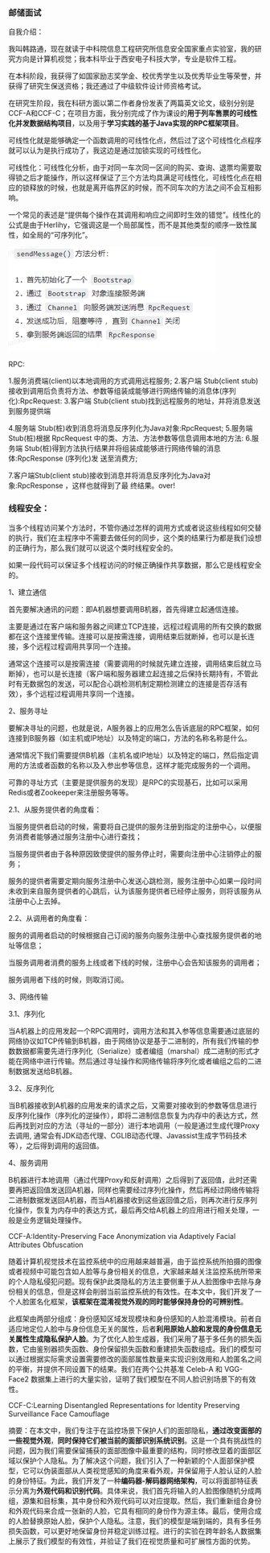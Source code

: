 ### 邮储面试

自我介绍：

我叫韩路通，现在就读于中科院信息工程研究所信息安全国家重点实验室，我的研究方向是计算机视觉；我本科毕业于西安电子科技大学，专业是软件工程。

在本科阶段，我获得了如国家励志奖学金、校优秀学生以及优秀毕业生等荣誉，并获得了研究生保送资格；我还通过了中级软件设计师资格考试。

在研究生阶段，我在科研方面以第二作者身份发表了两篇英文论文，级别分别是CCF-A和CCF-C；在项目方面，我分别完成了作为课设的**用于列车售票的可线性化并发数据结构项目**，以及用于**学习实践的基于Java实现的RPC框架项目**。





可线性化就是能够确定一个函数调用的可线性化点，然后过了这个可线性化点程序就可以认为是执行成功了，我这边是通过加锁实现的可线性化。 

可线性化：可线性化分析，由于对同一车次同一区间的购买、查询、退票均需要取得锁之后才能操作，所以这样保证了三个方法均具满足可线性化，可线性化点在相应的锁释放的时候，也就是离开临界区的时候，而不同车次的方法之间不会互相影响。

一个常见的表述是“提供每个操作在其调用和响应之间即时生效的错觉”。线性化的公式是由于Herlihy，它强调这是一个局部属性，而不是其他类型的顺序一致性属性，如全局的“可序列化”。

![image-20220413140800646](https://raw.githubusercontent.com/qingjiusanliangsan/typora/main/img/20220413140800.png)

RPC:

1.服务消费端(client)以本地调用的方式调用远程服务;
2.客户端 Stub(client stub)接收到调用后负责将方法、参数等组装成能够进行网络传输的消息体(序列
化):RpcRequest:
3.客户端 Stub(client stub)找到远程服务的地址，并将消息发送到服务提供端

4.服务端 Stub(桩)收到消息将消息反序列化为Java对象:RpcRequest;
5.服务端 Stub(桩)根据 RpcRequest 中的类、方法、方法参数等信息调用本地的方法:
6.服务端 Stub(桩)得到方法执行结果并将组装成能够进行网络传输的消息体:RpcResponse (序列化)发 
送至消费方;

7.客户端Stub(client stub)接收到消息并将消息反序列化为Java对象:RpcResponse ，这样也就得到了最
终结果。over!



### 线程安全：

当多个线程访问某个方法时，不管你通过怎样的调用方式或者说这些线程如何交替的执行，我们在主程序中不需要去做任何的同步，这个类的结果行为都是我们设想的正确行为，那么我们就可以说这个类时线程安全的。

如果一段代码可以保证多个线程访问的时候正确操作共享数据，那么它是线程安全的。



1、建立通信

首先要解决通讯的问题：即A机器想要调用B机器，首先得建立起通信连接。

主要是通过在客户端和服务器之间建立TCP连接，远程过程调用的所有交换的数据都在这个连接里传输。连接可以是按需连接，调用结束后就断掉，也可以是长连接，多个远程过程调用共享同一个连接。

通常这个连接可以是按需连接（需要调用的时候就先建立连接，调用结束后就立马断掉），也可以是长连接（客户端和服务器建立起连接之后保持长期持有，不管此时有无数据包的发送，可以配合心跳检测机制定期检测建立的连接是否存活有效），多个远程过程调用共享同一个连接。

2、服务寻址

要解决寻址的问题，也就是说，A服务器上的应用怎么告诉底层的RPC框架，如何连接到B服务器（如主机或IP地址）以及特定的端口，方法的名称名称是什么。

通常情况下我们需要提供B机器（主机名或IP地址）以及特定的端口，然后指定调用的方法或者函数的名称以及入参出参等信息，这样才能完成服务的一个调用。

可靠的寻址方式（主要是提供服务的发现）是RPC的实现基石，比如可以采用Redis或者Zookeeper来注册服务等等。

2.1、从服务提供者的角度看：

当服务提供者启动的时候，需要将自己提供的服务注册到指定的注册中心，以便服务消费者能够通过服务注册中心进行查找；

当服务提供者由于各种原因致使提供的服务停止时，需要向注册中心注销停止的服务；

服务的提供者需要定期向服务注册中心发送心跳检测，服务注册中心如果一段时间未收到来自服务提供者的心跳后，认为该服务提供者已经停止服务，则将该服务从注册中心上去掉。

2.2、从调用者的角度看：

服务的调用者启动的时候根据自己订阅的服务向服务注册中心查找服务提供者的地址等信息；

当服务调用者消费的服务上线或者下线的时候，注册中心会告知该服务的调用者；

服务调用者下线的时候，则取消订阅。

3、网络传输

3.1、序列化

当A机器上的应用发起一个RPC调用时，调用方法和其入参等信息需要通过底层的网络协议如TCP传输到B机器，由于网络协议是基于二进制的，所有我们传输的参数数据都需要先进行序列化（Serialize）或者编组（marshal）成二进制的形式才能在网络中进行传输。然后通过寻址操作和网络传输将序列化或者编组之后的二进制数据发送给B机器。

3.2、反序列化

当B机器接收到A机器的应用发来的请求之后，又需要对接收到的参数等信息进行反序列化操作（序列化的逆操作），即将二进制信息恢复为内存中的表达方式，然后再找到对应的方法（寻址的一部分）进行本地调用（一般是通过生成代理Proxy去调用,
通常会有JDK动态代理、CGLIB动态代理、Javassist生成字节码技术等），之后得到调用的返回值。

4、服务调用

B机器进行本地调用（通过代理Proxy和反射调用）之后得到了返回值，此时还需要再把返回值发送回A机器，同样也需要经过序列化操作，然后再经过网络传输将二进制数据发送回A机器，而当A机器接收到这些返回值之后，则再次进行反序列化操作，恢复为内存中的表达方式，最后再交给A机器上的应用进行相关处理，一般是业务逻辑处理操作。



CCF-A:Identity-Preserving Face Anonymization via Adaptively Facial Attributes Obfuscation

随着计算机视觉技术在监控系统中的应用越来越普遍，由于监控系统所拍摄的图像或者视频中可能包含如人脸等与身份相关的信息，大家越来越关注监控系统所带来的个人隐私侵犯问题。现有保护此类隐私的方法主要侧重于从人脸图像中去除与身份相关的信息，但是这样会削弱当前监控系统的有效性。在本文中，我们开发了一个人脸匿名化框架，**该框架在混淆视觉外观的同时能够保持身份的可辨别性**。

此框架由两部分组成：身份感知区域发现模块和身份感知的人脸混淆模块。前者自适应地定位人脸中与身份信息无关的属性，后者**利用原始人脸和发现的身份信息无关属性生成隐私保护人脸**。为了优化人脸生成器，我们采用了基于多任务的损失函数，它由鉴别器损失函数、身份保留损失函数和重建损失函数组成。我们的模型可以通过根据实际需求设置需要修改的面部属性数量来实现识别效用和人脸匿名之间的平衡，并提供不同设置下的结果。我们在两个公共基准 Celeb-A 和 VGG-Face2 数据集上进行的大量实验，证明了我们模型在不同人脸识别场景下的有效性。



CCF-C:Learning Disentangled Representations for Identity Preserving Surveillance Face Camouflage

摘要：在本文中，我们专注于在监控场景下保护人们的面部隐私，**通过改变面部的一些视觉外观**，**同时保持它们被当前的面部识别系统识别**。这是一个具有挑战性的问题，因为我们需要保留捕获的面部图像中最重要的结构，同时修改显着的面部区域以保护个人隐私。为了解决这个问题，我们引入了一种新颖的个人面部保护模型，它可以伪装面部从人类视觉感知的角度来看外观，并保留用于人脸认证的人脸的身份特征。为此，我们开发了一种**编码器-解码器网络架构**，可以将面部特征表示分离为**外观代码和识别代码**。具体来说，我们首先将输入的人脸图像随机分成两组，源集和目标集，其中身份和外观代码可以对应提取。然后，我们重新组合身份和外观代码来合成一张新的人脸，它具有相同的身份作为源主体。最后，使用合成的人脸替换原始人脸，保护个人隐私。注意，我们的模型是端到端的，具有多任务损失函数，可以更好地保留身份并稳定训练过程。进行的实验在跨年龄名人数据集上展示了我们模型的有效性，并验证了我们在视觉质量和可扩展性方面的优势。

